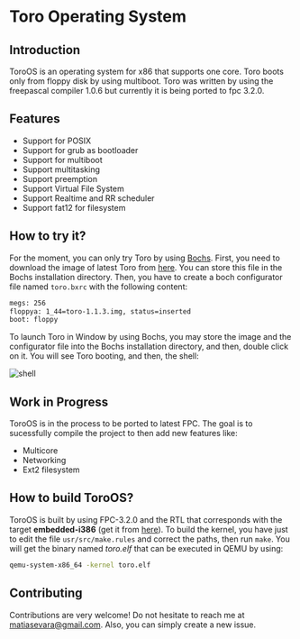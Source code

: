 # Toro Operating System
## Introduction
ToroOS is an operating system for x86 that supports one core. Toro boots only from floppy disk by using multiboot. Toro was written by using the freepascal compiler 1.0.6 but currently it is being ported to fpc 3.2.0.

## Features
* Support for POSIX
* Support for grub as bootloader
* Support for multiboot
* Support multitasking
* Support preemption
* Support Virtual File System
* Support Realtime and RR scheduler
* Support fat12 for filesystem

## How to try it?
For the moment, you can only try Toro by using [Bochs](https://bochs.sourceforge.io/). First, you need to download the image of latest Toro from [here](https://sourceforge.net/projects/toro/files/images/toro-1.1.3/toro-1.1.3.img/download). You can store this file in the Bochs installation directory. Then, you have to create a boch configurator file named `toro.bxrc` with the following content:
```bash
megs: 256
floppya: 1_44=toro-1.1.3.img, status=inserted
boot: floppy
```  
To launch Toro in Window by using Bochs, you may store the image and the configurator file into the Bochs installation directory, and then, double click on it. You will see Toro booting, and then, the shell:

![shell](https://github.com/torokernel/ToroOS/wiki/images/toroosboot.gif)

## Work in Progress
ToroOS is in the process to be ported to latest FPC. The goal is to sucessfully compile the project to then add new features like:
* Multicore
* Networking
* Ext2 filesystem

## How to build ToroOS?
ToroOS is built by using FPC-3.2.0 and the RTL that corresponds with the target **embedded-i386** (get it from [here](https://sourceforge.net/projects/freepascal/files/Linux/3.2.0/fpc-3.2.0-i386-embedded.cross.x86_64-linux.tar/download)). To build the kernel, you have just to edit the file `usr/src/make.rules` and correct the paths, then run `make`. You will get the binary named *toro.elf* that can be executed in QEMU by using:
```bash
qemu-system-x86_64 -kernel toro.elf
``` 

## Contributing
Contributions are very welcome! Do not hesitate to reach me at matiasevara@gmail.com. Also, you can simply create a new issue.
